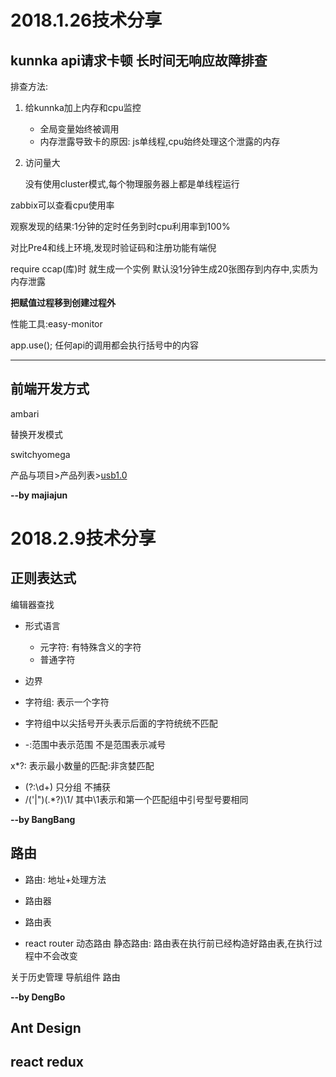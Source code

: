 # 2018.1.26技术分享

## kunnka api请求卡顿 长时间无响应故障排查

排查方法:

1. 给kunnka加上内存和cpu监控

   - 全局变量始终被调用
   - 内存泄露导致卡的原因: js单线程,cpu始终处理这个泄露的内存

2. 访问量大

   没有使用cluster模式,每个物理服务器上都是单线程运行

zabbix可以查看cpu使用率

观察发现的结果:1分钟的定时任务到时cpu利用率到100%

对比Pre4和线上环境,发现时验证码和注册功能有端倪

require ccap(库)时 就生成一个实例 默认没1分钟生成20张图存到内存中,实质为内存泄露

**把赋值过程移到创建过程外**



性能工具:easy-monitor



app.use(); 任何api的调用都会执行括号中的内容

----



## 前端开发方式

ambari

替换开发模式

switchyomega

产品与项目>产品列表>[usb1.0](https://confluence.ustack.com/pages/viewpage.action?pageId=17090177)





**--by majiajun**



# 2018.2.9技术分享


## 正则表达式

编辑器查找

- 形式语言
    - 元字符: 有特殊含义的字符
    - 普通字符

- 边界
- 字符组: 表示一个字符
- 字符组中以尖括号开头表示后面的字符统统不匹配
- -:范围中表示范围 不是范围表示减号

x*?: 表示最小数量的匹配:非贪婪匹配

- (?:\d+) 只分组 不捕获
- /('|")(.*?)\1/  其中\1表示和第一个匹配组中引号型号要相同


**--by BangBang**


## 路由

- 路由: 地址+处理方法
- 路由器
- 路由表

- react router 
动态路由
静态路由: 路由表在执行前已经构造好路由表,在执行过程中不会改变

关于历史管理 导航组件 路由 


**--by DengBo**


## Ant Design

## react redux

